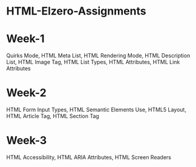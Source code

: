 # HTML-Elzero-Assignments

# Week-1
Quirks Mode, HTML Meta List, HTML Rendering Mode, HTML Description List, HTML Image Tag, HTML List Types, HTML Attributes, HTML Link Attributes

# Week-2
HTML Form Input Types, HTML Semantic Elements Use, HTML5 Layout, HTML Article Tag, HTML Section Tag

# Week-3
HTML Accessibility, HTML ARIA Attributes, HTML Screen Readers
